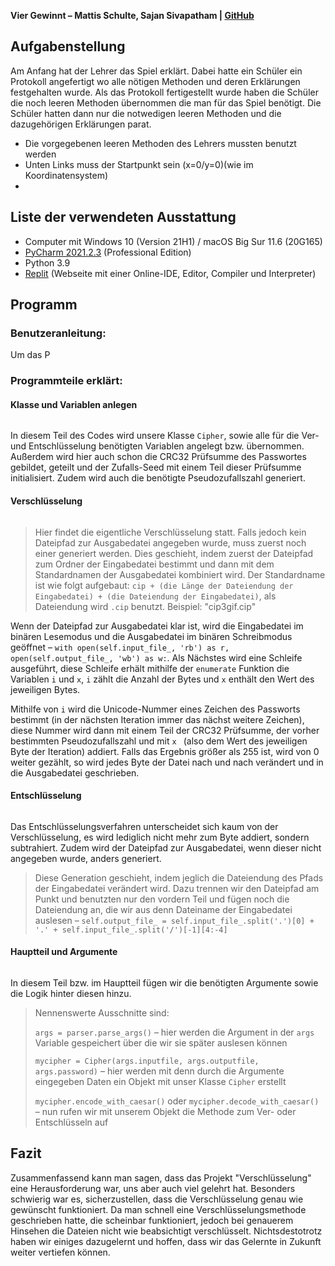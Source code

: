 **Vier Gewinnt – Mattis Schulte, Sajan Sivapatham | [GitHub](https://github.com/Mattis-Schulte/connect4/)**

## Aufgabenstellung
Am Anfang hat der Lehrer das Spiel erklärt. Dabei hatte ein Schüler ein Protokoll angefertigt wo alle nötigen Methoden und deren Erklärungen festgehalten wurde. Als das Protokoll fertigestellt wurde haben die Schüler die noch leeren Methoden übernommen die man für das Spiel benötigt. Die Schüler hatten dann nur die notwedigen leeren Methoden und die dazugehörigen Erklärungen parat.

- Die vorgegebenen leeren Methoden des Lehrers mussten benutzt werden
- Unten Links muss der Startpunkt sein (x=0/y=0)(wie im Koordinatensystem)
- 


## Liste der verwendeten Ausstattung 
- Computer mit Windows 10 (Version 21H1) / macOS Big Sur 11.6 (20G165) 
- [PyCharm 2021.2.3](https://www.jetbrains.com/pycharm/) (Professional Edition)
- Python 3.9 
- [Replit](https://replit.com/) (Webseite mit einer Online-IDE, Editor, Compiler und Interpreter) 

## Programm
### Benutzeranleitung:
Um das P

### Programmteile erklärt:
#### Klasse und Variablen anlegen 
````python

````
In diesem Teil des Codes wird unsere Klasse `Cipher`, sowie alle für die Ver- und Entschlüsselung benötigten Variablen angelegt bzw. übernommen. Außerdem wird hier auch schon die CRC32 Prüfsumme des Passwortes gebildet, geteilt und der Zufalls-Seed mit einem Teil dieser Prüfsumme initialisiert. Zudem wird auch die benötigte Pseudozufallszahl generiert.

#### Verschlüsselung
````python

````
> Hier findet die eigentliche Verschlüsselung statt. Falls jedoch kein Dateipfad zur Ausgabedatei angegeben wurde, muss zuerst noch einer generiert werden. Dies geschieht, indem zuerst der Dateipfad zum Ordner der Eingabedatei bestimmt und dann mit dem Standardnamen der Ausgabedatei kombiniert wird. Der Standardname ist wie folgt aufgebaut: `cip + (die Länge der Dateiendung der Eingabedatei) + (die Dateiendung der Eingabedatei)`, als Dateiendung wird `.cip` benutzt. Beispiel: "cip3gif.cip"

Wenn der Dateipfad zur Ausgabedatei klar ist, wird die Eingabedatei im binären Lesemodus und die Ausgabedatei im binären Schreibmodus geöffnet – `with open(self.input_file_, 'rb') as r, open(self.output_file_, 'wb') as w:`. Als Nächstes wird eine Schleife ausgeführt, diese Schleife erhält mithilfe der `enumerate` Funktion die Variablen `i` und `x`, `i` zählt die Anzahl der Bytes und `x` enthält den Wert des jeweiligen Bytes. 

Mithilfe von `i` wird die Unicode-Nummer eines Zeichen des Passworts bestimmt (in der nächsten Iteration immer das nächst weitere Zeichen), diese Nummer wird dann mit einem Teil der CRC32 Prüfsumme, der vorher bestimmten Pseudozufallszahl und mit `x ` (also dem Wert des jeweiligen Byte der Iteration) addiert. Falls das Ergebnis größer als 255 ist, wird von 0 weiter gezählt, so wird jedes Byte der Datei nach und nach verändert und in die Ausgabedatei geschrieben.

#### Entschlüsselung
````python

````
Das Entschlüsselungsverfahren unterscheidet sich kaum von der Verschlüsselung, es wird lediglich nicht mehr zum Byte addiert, sondern subtrahiert. Zudem wird der Dateipfad zur Ausgabedatei, wenn dieser nicht angegeben wurde, anders generiert.

> Diese Generation geschieht, indem jeglich die Dateiendung des Pfads der Eingabedatei verändert wird. Dazu trennen wir den Dateipfad am Punkt und benutzten nur den vordern Teil und fügen noch die Dateiendung an, die wir aus denn Dateiname der Eingabedatei auslesen – `self.output_file_ = self.input_file_.split('.')[0] + '.' + self.input_file_.split('/')[-1][4:-4]`

#### Hauptteil und Argumente
````python

````
In diesem Teil bzw. im Hauptteil fügen wir die benötigten Argumente sowie die Logik hinter diesen hinzu. 
> Nennenswerte Ausschnitte sind: 
> 
> `args = parser.parse_args()` – hier werden die Argument in der `args` Variable gespeichert über die wir sie später auslesen können
> 
> `mycipher = Cipher(args.inputfile, args.outputfile, args.password)` – hier werden mit denn durch die Argumente eingegeben Daten ein Objekt mit unser Klasse `Cipher` erstellt
> 
> `mycipher.encode_with_caesar()` oder `mycipher.decode_with_caesar()` – nun rufen wir mit unserem Objekt die Methode zum Ver- oder Entschlüsseln auf

## Fazit
Zusammenfassend kann man sagen, dass das Projekt "Verschlüsselung" eine Herausforderung war, uns aber auch viel gelehrt hat. Besonders schwierig war es, sicherzustellen, dass die Verschlüsselung genau wie gewünscht funktioniert. Da man schnell eine Verschlüsselungsmethode geschrieben hatte, die scheinbar funktioniert, jedoch bei genauerem Hinsehen die Dateien nicht wie beabsichtigt verschlüsselt. Nichtsdestotrotz haben wir einiges dazugelernt und hoffen, dass wir das Gelernte in Zukunft weiter vertiefen können.
